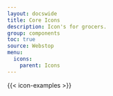 ```yaml
---
layout: docswide
title: Core Icons
description: Icon's for grocers.
group: components
toc: true
source: Webstop
menu: 
  icons:
    parent: Icons
---
```

{{< icon-examples >}}
